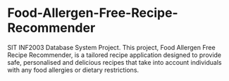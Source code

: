 # Food-Allergen-Free-Recipe-Recommender
SIT INF2003 Database System Project. This project, Food Allergen Free Recipe Recommender, is a tailored recipe application designed to provide safe, personalised and delicious recipes that take into account individuals with any food allergies or dietary restrictions.
